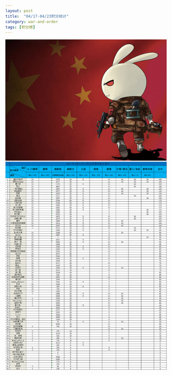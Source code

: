 ```yaml
---
layout: post
title:  "04/17-04/23积分统计"
category: war-and-order
tags: [积分榜]
---
```

![Logo](/media/files/2017/03/24/logo.jpg)
![Core417](/media/files/2017/04/16/17/417.png)